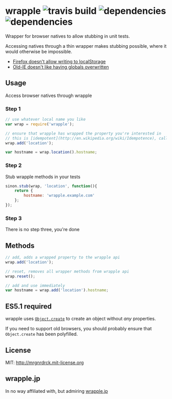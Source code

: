 # wrapple ![travis build](https://img.shields.io/travis/mroderick/wrapple.svg) ![dependencies](https://img.shields.io/david/mroderick/wrapple.svg) ![dependencies](https://img.shields.io/david/dev/mroderick/wrapple.svg)
Wrapper for browser natives to allow stubbing in unit tests.

Accessing natives through a thin wrapper makes stubbing possible, where it would otherwise be impossible.

* [Firefox doesn't allow writing to localStorage](https://github.com/cjohansen/Sinon.JS/issues/662)
* [Old-IE doesn't like having globals overwritten](https://github.com/algolia/writable-window-method)

## Usage

Access browser natives through wrapple

### Step 1
```javascript
// use whatever local name you like
var wrap = require('wrapple');

// ensure that wrapple has wrapped the property you're interested in
// this is [idempotent](http://en.wikipedia.org/wiki/Idempotence), call it many times with no ill effects
wrap.add('location');

var hostname = wrap.location().hostname;
```

### Step 2

Stub wrapple methods in your tests
```javascript
sinon.stub(wrap, 'location', function(){
    return {
        hostname: 'wrapple.example.com'
    };
});
```

### Step 3

There is no step three, you're done

## Methods

```javascript
// add, adds a wrapped property to the wrapple api
wrap.add('location');

// reset, removes all wrapper methods from wrapple api
wrap.reset();

// add and use immediately
var hostname = wrap.add('location').hostname;
```

## ES5.1 required

wrapple uses [`Object.create`](https://developer.mozilla.org/en-US/docs/Web/JavaScript/Reference/Global_Objects/Object/create) to create an object without *any* properties.

If you need to support old browsers, you should probably ensure that `Object.create` has been polyfilled.


## License

MIT: http://mrgnrdrck.mit-license.org

## wrapple.jp

In no way affiliated with, but admiring [wrapple.jp](http://www.wrapple.jp)
